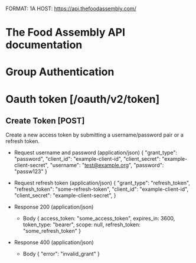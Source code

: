 FORMAT: 1A
HOST: https://api.thefoodassembly.com/

# The Food Assembly API documentation

# Group Authentication

# Oauth token [/oauth/v2/token]

## Create Token [POST]

Create a new access token by submitting a username/password pair or a refresh token.

+ Request username and password (application/json)
    {
        "grant_type": "password",
        "client_id": "example-client-id",
        "client_secret": "example-client-secret",
        "username": "test@example.org",
        "password": "passw123"
    }

+ Request refresh token (application/json)
    {
        "grant_type": "refresh_token",
        "refresh_token": "some-refresh-token",
        "client_id": "example-client-id",
        "client_secret": "example-client-secret",
    }

+ Response 200 (application/json)
    + Body
        {
            access_token: "some_access_token",
            expires_in: 3600,
            token_type: "bearer",
            scope: null,
            refresh_token: "some_refresh_token"
        }

+ Response 400 (application/json)
    + Body
        {
            "error": "invalid_grant"
        }

